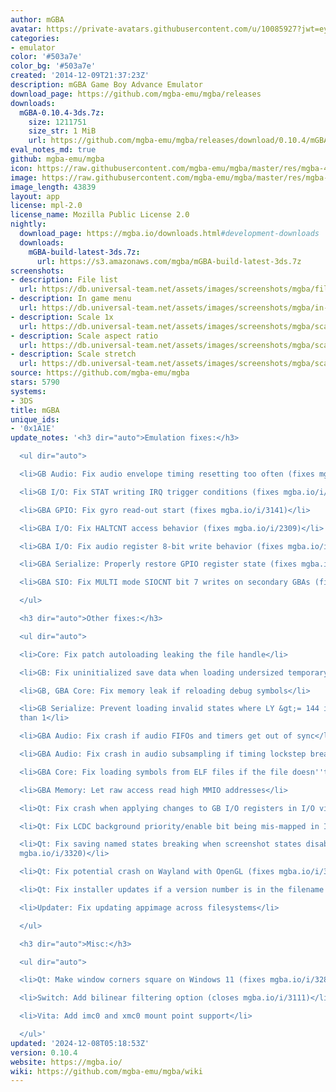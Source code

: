 ```yaml
---
author: mGBA
avatar: https://private-avatars.githubusercontent.com/u/10085927?jwt=eyJhbGciOiJIUzI1NiIsInR5cCI6IkpXVCJ9.eyJpc3MiOiJnaXRodWIuY29tIiwiYXVkIjoicmF3LmdpdGh1YnVzZXJjb250ZW50LmNvbSIsImtleSI6ImtleTEiLCJleHAiOjE3MzQ2MjUzMjAsIm5iZiI6MTczNDYyNDEyMCwicGF0aCI6Ii91LzEwMDg1OTI3In0.v3J6NhMojdBpHm35Zgd-K-l95UFP8X6GxZ1jIHWTXkk&v=4
categories:
- emulator
color: '#503a7e'
color_bg: '#503a7e'
created: '2014-12-09T21:37:23Z'
description: mGBA Game Boy Advance Emulator
download_page: https://github.com/mgba-emu/mgba/releases
downloads:
  mGBA-0.10.4-3ds.7z:
    size: 1211751
    size_str: 1 MiB
    url: https://github.com/mgba-emu/mgba/releases/download/0.10.4/mGBA-0.10.4-3ds.7z
eval_notes_md: true
github: mgba-emu/mgba
icon: https://raw.githubusercontent.com/mgba-emu/mgba/master/res/mgba-48.png
image: https://raw.githubusercontent.com/mgba-emu/mgba/master/res/mgba-256.png
image_length: 43839
layout: app
license: mpl-2.0
license_name: Mozilla Public License 2.0
nightly:
  download_page: https://mgba.io/downloads.html#development-downloads
  downloads:
    mGBA-build-latest-3ds.7z:
      url: https://s3.amazonaws.com/mgba/mGBA-build-latest-3ds.7z
screenshots:
- description: File list
  url: https://db.universal-team.net/assets/images/screenshots/mgba/file-list.png
- description: In game menu
  url: https://db.universal-team.net/assets/images/screenshots/mgba/in-game-menu.png
- description: Scale 1x
  url: https://db.universal-team.net/assets/images/screenshots/mgba/scale-1x.png
- description: Scale aspect ratio
  url: https://db.universal-team.net/assets/images/screenshots/mgba/scale-aspect-ratio.png
- description: Scale stretch
  url: https://db.universal-team.net/assets/images/screenshots/mgba/scale-stretch.png
source: https://github.com/mgba-emu/mgba
stars: 5790
systems:
- 3DS
title: mGBA
unique_ids:
- '0x1A1E'
update_notes: '<h3 dir="auto">Emulation fixes:</h3>

  <ul dir="auto">

  <li>GB Audio: Fix audio envelope timing resetting too often (fixes mgba.io/i/3164)</li>

  <li>GB I/O: Fix STAT writing IRQ trigger conditions (fixes mgba.io/i/2501)</li>

  <li>GBA GPIO: Fix gyro read-out start (fixes mgba.io/i/3141)</li>

  <li>GBA I/O: Fix HALTCNT access behavior (fixes mgba.io/i/2309)</li>

  <li>GBA I/O: Fix audio register 8-bit write behavior (fixes mgba.io/i/3086)</li>

  <li>GBA Serialize: Properly restore GPIO register state (fixes mgba.io/i/3294)</li>

  <li>GBA SIO: Fix MULTI mode SIOCNT bit 7 writes on secondary GBAs (fixes mgba.io/i/3110)</li>

  </ul>

  <h3 dir="auto">Other fixes:</h3>

  <ul dir="auto">

  <li>Core: Fix patch autoloading leaking the file handle</li>

  <li>GB: Fix uninitialized save data when loading undersized temporary saves</li>

  <li>GB, GBA Core: Fix memory leak if reloading debug symbols</li>

  <li>GB Serialize: Prevent loading invalid states where LY &gt;= 144 in modes other
  than 1</li>

  <li>GBA Audio: Fix crash if audio FIFOs and timers get out of sync</li>

  <li>GBA Audio: Fix crash in audio subsampling if timing lockstep breaks</li>

  <li>GBA Core: Fix loading symbols from ELF files if the file doesn''t end with .elf</li>

  <li>GBA Memory: Let raw access read high MMIO addresses</li>

  <li>Qt: Fix crash when applying changes to GB I/O registers in I/O view</li>

  <li>Qt: Fix LCDC background priority/enable bit being mis-mapped in I/O view</li>

  <li>Qt: Fix saving named states breaking when screenshot states disabled (fixes
  mgba.io/i/3320)</li>

  <li>Qt: Fix potential crash on Wayland with OpenGL (fixes mgba.io/i/3276)</li>

  <li>Qt: Fix installer updates if a version number is in the filename (fixes mgba.io/i/3109)</li>

  <li>Updater: Fix updating appimage across filesystems</li>

  </ul>

  <h3 dir="auto">Misc:</h3>

  <ul dir="auto">

  <li>Qt: Make window corners square on Windows 11 (fixes mgba.io/i/3285)</li>

  <li>Switch: Add bilinear filtering option (closes mgba.io/i/3111)</li>

  <li>Vita: Add imc0 and xmc0 mount point support</li>

  </ul>'
updated: '2024-12-08T05:18:53Z'
version: 0.10.4
website: https://mgba.io/
wiki: https://github.com/mgba-emu/mgba/wiki
---
```

